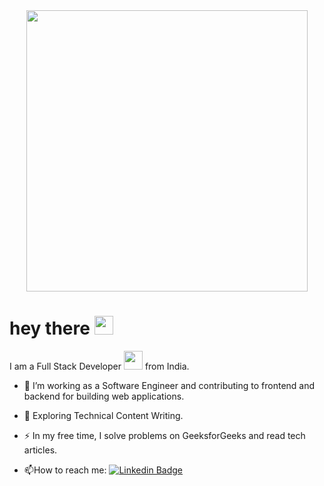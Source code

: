 <div id="header" align="center">
  <img src='https://media2.giphy.com/media/1GEATImIxEXVR79Dhk/giphy.gif?cid=ecf05e47blhr5ofd2r3re6mem8vxwx8h2f1bkngp83wr99fl&rid=giphy.gif&ct=g' width="450"/>
</div>
<div id="header" align="center">
<img src="https://komarev.com/ghpvc/?username=ap7kj&style=flat-square&color=blue" alt=""/>
</div>
<h1>
  hey there
  <img src="https://media.giphy.com/media/hvRJCLFzcasrR4ia7z/giphy.gif" width="30px"/>
</h1>


I am a Full Stack Developer <img src="https://media.giphy.com/media/WUlplcMpOCEmTGBtBW/giphy.gif" width="30"> from India.
- :telescope: I’m working as a Software Engineer and contributing to frontend and backend for building web applications.

- :seedling: Exploring Technical Content Writing.

- :zap: In my free time, I solve problems on GeeksforGeeks and read tech articles.

- :mailbox:How to reach me: [![Linkedin Badge](https://img.shields.io/badge/-kakbar-blue?style=flat&logo=Linkedin&logoColor=white)](your-linkedin-url)


